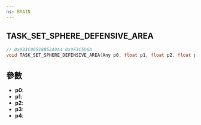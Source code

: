 ```yaml
---
ns: BRAIN
---
```

## TASK_SET_SPHERE_DEFENSIVE_AREA

```c
// 0x933C06518B52A9A4 0x9F3C5D6A
void TASK_SET_SPHERE_DEFENSIVE_AREA(Any p0, float p1, float p2, float p3, float p4);
```


## 參數
* **p0**: 
* **p1**: 
* **p2**: 
* **p3**: 
* **p4**: 

